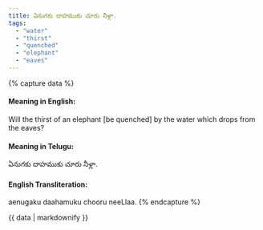 ```yaml
---
title: ఏనుగకు దాహముకు చూరు నీళ్లా.
tags:
  - "water"
  - "thirst"
  - "quenched"
  - "elephant"
  - "eaves"
---
```


{% capture data %}
#### Meaning in English:
Will the thirst of an elephant [be quenched] by the water which drops from the eaves?

#### Meaning in Telugu:
ఏనుగకు దాహముకు చూరు నీళ్లా.

#### English Transliteration:
aenugaku daahamuku chooru neeLlaa.
{% endcapture %}

<div class="notice">{{ data | markdownify }}</div>

